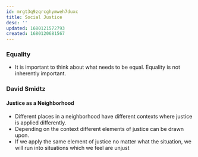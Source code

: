 ```yaml
---
id: mrgt3q9zqrcghymweh7duxc
title: Social Justice
desc: ''
updated: 1680121572793
created: 1680120681567
---
```

### Equality
- It is important to think about what needs to be equal. Equality is not inherently important. 

### David Smidtz

#### Justice as a Neighborhood
- Different places in a neighborhood have different contexts where justice is applied differently.
- Depending on the context different elements of justice can be drawn upon. 
- If we apply the same element of justice no matter what the situation, we will run into situations which we feel are unjust


